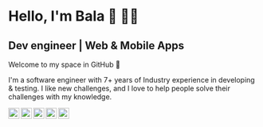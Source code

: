 # **Hello, I'm Bala 👋 🧑‍💻**

## Dev engineer | Web & Mobile Apps 

Welcome to my space in GitHub 🎉

I'm a software engineer with 7+ years of Industry experience in developing & testing. I like new challenges, and I love to help people solve their challenges with my knowledge.

<a href="https://www.linkedin.com/in/balabharathijayaraman">
  <img align="left" alt="LinkedIn Profile Link" width="22px" src="https://cdn.jsdelivr.net/npm/simple-icons@v3/icons/linkedin.svg" />
</a>
<a href="mailto: balabharathi.jayaraman@gmail.com">
  <img align="left" alt="Mail me" width="22px" src="https://cdn.jsdelivr.net/npm/simple-icons@3.12.4/icons/gmail.svg" />
</a>
<a href="https://twitter.com/balabharathijay">
  <img align="left" alt="Twitter Profile Link" width="22px" src="https://cdn.jsdelivr.net/npm/simple-icons@v3/icons/twitter.svg" />
</a>
<a href="https://www.instagram.com/noicboy/">
  <img align="left" alt="Facebook Profile Link" width="22px" src="https://cdn.jsdelivr.net/npm/simple-icons@v3/icons/instagram.svg" />
</a>
<a href="https://www.facebook.com/noisyboyelan">
  <img align="left" alt="Facebook Profile Link" width="22px" src="https://cdn.jsdelivr.net/npm/simple-icons@v3/icons/facebook.svg" />
</a>
